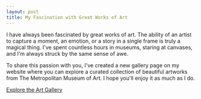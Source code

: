 ```yaml
---
layout: post
title: My Fascination with Great Works of Art
---
```


I have always been fascinated by great works of art. The ability of an artist to capture a moment, an emotion, or a story in a single frame is truly a magical thing. I've spent countless hours in museums, staring at canvases, and I'm always struck by the same sense of awe.

To share this passion with you, I've created a new gallery page on my website where you can explore a curated collection of beautiful artworks from The Metropolitan Museum of Art. I hope you'll enjoy it as much as I do.

[Explore the Art Gallery](./art.html)

